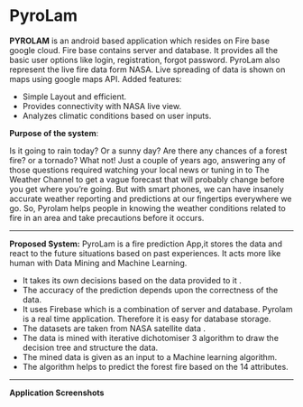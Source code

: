 # PyroLam

<b>PYROLAM</b> is an android based application which resides on Fire base google cloud.
Fire base contains server and database. It provides all the basic user options like login,
registration, forgot password. PyroLam also represent the live fire data form NASA.
Live spreading of data is shown on maps using google maps API.
Added features:
<ul>
<li> Simple Layout and efficient.</li>
<li> Provides connectivity with NASA live view.</li>
<li> Analyzes climatic conditions based on user inputs. </li>
</ul>
<b>Purpose of the system</b>:

Is it going to rain today? Or a sunny day? Are there any chances of a forest fire? or a
tornado? What not! Just a couple of years ago, answering any of those questions required
watching your local news or tuning in to The Weather Channel to get a vague forecast
that will probably change before you get where you’re going. But with smart phones, we
can have insanely accurate weather reporting and predictions at our fingertips everywhere
we go.
So, Pyrolam helps people in knowing the weather conditions related to fire in an area and
take precautions before it occurs.

<hr>

<b>Proposed System:</b>
PyroLam is a fire prediction App,it stores the data and react to the future situations based
on past experiences.
It acts more like human with Data Mining and Machine Learning.
<ul>
<li> It takes its own decisions based on the data provided to it .</li>
<li> The accuracy of the prediction depends upon the correctness of the data.</li>
<li> It uses Firebase which is a combination of server and database. Pyrolam is a real
time application. Therefore it is easy for database storage.</li>

<li> The datasets are taken from NASA satellite data .</li>
<li> The data is mined with iterative dichotomiser 3 algorithm to draw the decision
tree and structure the data.</li>
<li> The mined data is given as an input to a Machine learning algorithm.</li>
<li> The algorithm helps to predict the forest fire based on the 14 attributes.</li>
</ul>
<hr>
<b>Application Screenshots</b>



